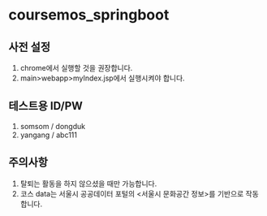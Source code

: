 # coursemos_springboot 

## 사전 설정
1. chrome에서 실행할 것을 권장합니다.
2.  main>webapp>myIndex.jsp에서 실행시켜야 합니다.

## 테스트용 ID/PW
1. somsom / dongduk
2. yangang / abc111

## 주의사항
1. 탈퇴는 활동을 하지 않으셨을 때만 가능합니다.
2. 코스 data는 서울시 공공데이터 포털의 <서울시 문화공간 정보>를 기반으로 작동합니다.
